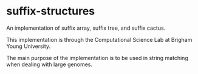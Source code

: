 suffix-structures
=================

An implementation of suffix array, suffix tree, and suffix cactus.

This implementation is through the Computational Science Lab at Brigham Young University.

The main purpose of the implementation is to be used in string matching when dealing with large genomes.

